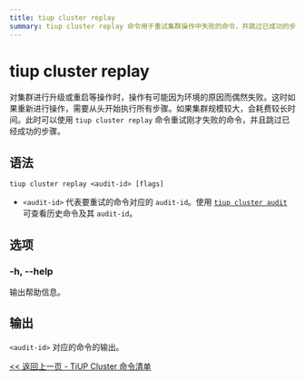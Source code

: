 ```yaml
---
title: tiup cluster replay
summary: tiup cluster replay 命令用于重试集群操作中失败的命令，并跳过已成功的步骤。使用 `tiup cluster audit` 查看历史命令及其 audit-id。执行命令：tiup cluster replay <audit-id>。选项：-h, --help。输出为对应命令的输出。
---
```


# tiup cluster replay

对集群进行升级或重启等操作时，操作有可能因为环境的原因而偶然失败。这时如果重新进行操作，需要从头开始执行所有步骤。如果集群规模较大，会耗费较长时间。此时可以使用 `tiup cluster replay` 命令重试刚才失败的命令，并且跳过已经成功的步骤。

## 语法

```shell
tiup cluster replay <audit-id> [flags]
```

- `<audit-id>` 代表要重试的命令对应的 `audit-id`。使用 [`tiup cluster audit`](/tiup/tiup-component-cluster-audit.md) 可查看历史命令及其 `audit-id`。

## 选项

### -h, --help

输出帮助信息。

## 输出

`<audit-id>` 对应的命令的输出。

[<< 返回上一页 - TiUP Cluster 命令清单](/tiup/tiup-component-cluster.md#命令清单)
